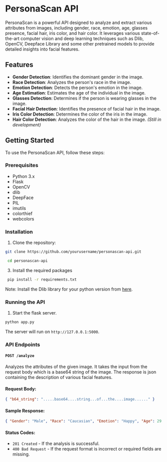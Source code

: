# PersonaScan API 
PersonaScan is a powerful API designed to analyze and extract various attributes from images, including gender, race, emotion, age, glasses presence, facial hair, iris color, and hair color. It leverages various state-of-the-art computer vision and deep learning techniques such as Dlib, OpenCV, Deepface Library and some other pretrained models to provide detailed insights into facial features. 
## Features 
- **Gender Detection**: Identifies the dominant gender in the image. 
 - **Race Detection**: Analyzes the person's race in the image. 
 - **Emotion Detection**: Detects the person's emotion in the image. 
 - **Age Estimation**: Estimates the age of the individual in the image. 
 - **Glasses Detection**: Determines if the person is wearing glasses in the image. 
 - **Facial Hair Detection**: Identifies the presence of facial hair in the image. 
 - **Iris Color Detection**: Determines the color of the iris in the image. 
 - **Hair Color Detection**: Analyzes the color of the hair in the image. *(Still in development)*
## Getting Started 
To use the PersonaScan API, follow these steps: 
### Prerequisites 
- Python 3.x 
 - Flask 
 - OpenCV 
 - dlib 
 - DeepFace 
- PIL 
- imutils 
 - colorthief 
- webcolors 
### Installation 
1. Clone the repository: 
```bash
git clone https://github.com/yourusername/personascan-api.git
```
```bash
 cd personascan-api
```
3. Install the required packages
```bash
 pip install -r requirements.txt
```
Note: Install the Dlib library for your python version from [here](!https://github.com/z-mahmud22/Dlib_Windows_Python3.x).
### Running the API
1. Start the flask server.
``` bash
python app.py
```
The server will run on `http://127.0.0.1:5000`.
### API Endpoints
#### `POST /analyze`

Analyzes the attributes of the given image.
It takes the input from the request body which is a base64 string of the image. The response is json containing the description of various facial features.
#### Request Body:
```json 
{ "b64_string": ".....base64....string...of...the....image......" }
```
#### Sample Response:
```json 
{ "Gender": "Male", "Race": "Caucasian", "Emotion": "Happy", "Age": 29, "Glasses": "Present", "Facial Hair": "Absent", "Iris Color": "#7F3F6D", "Hair Color": "#C9A29D" }
```
#### Status Codes:
- ```201 Created``` - If the analysis is successful.
- ```400 Bad Request``` - If the request format is incorrect or required fields are missing.
